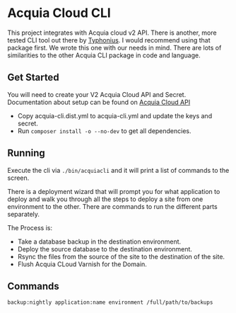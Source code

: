 # Acquia Cloud CLI
This project integrates with Acquia cloud v2 API. There is another, more tested CLI tool out there 
by [Typhonius](https://github.com/typhonius/acquia_cli). I would recommend using that package first.
We wrote this one with our needs in mind. There are lots of similarities to the other Acquia CLI package 
in code and language.

## Get Started
You will need to create your V2 Acquia Cloud API and Secret. Documentation about setup can be found on [Acquia Cloud API](https://docs.acquia.com/acquia-cloud/develop/api/auth/)

* Copy acquia-cli.dist.yml to acquia-cli.yml and update the keys and secret.
* Run `composer install -o --no-dev` to get all dependencies.
## Running
Execute the cli via `./bin/acquiacli` and it will print a list of commands to the screen.

There is a deployment wizard that will prompt you for what application to deploy and walk you through all the steps to 
deploy a site from one environment to the other. There are commands to run the different parts separately.

The Process is:
* Take a database backup in the destination environment.
* Deploy the source database to the destination environment.
* Rsync the files from the source of the site to the destination of the site.
* Flush Acquia CLoud Varnish for the Domain.

## Commands

`backup:nightly application:name environment /full/path/to/backups`
